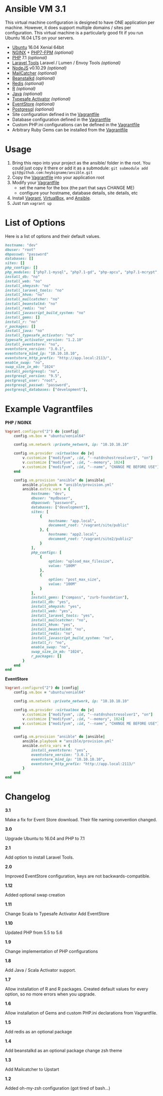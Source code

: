 Ansible VM 3.1
===============

This virtual machine configuration is designed to have ONE application per machine. However, it does support multiple domains / sites per configuration. This virtual machine is a particularly good fit if you run Ubuntu 16.04 LTS on your servers.

- [Ubuntu](http://www.ubuntu.com/) 16.04 Xenial 64bit
- [NGINX](http://nginx.org/) + [PHP7-FPM](http://php-fpm.org/) _(optional)_
- [PHP](http://php.net/) 7.1 _(optional)_
- [Laravel Tools](http://laravel.com/) Laravel / Lumen / Envoy Tools _(optional)_
- [NodeJS](http://nodejs.org/) v0.10.29 _(optional)_
- [MailCatcher](http://mailcatcher.me/) _(optional)_
- [Beanstalkd](http://kr.github.io/beanstalkd/) _(optional)_
- [Redis](http://redis.io) _(optional)_
- [R](http://r-project.org) _(optional)_
- [Java](http://java.com) _(optional)_
- [Typesafe Activator](http://scala-lang.org) _(optional)_
- [EventStore](http://geteventstore.com) _(optional)_
- [Postgresql](https://www.postgresql.org/) _(optional)_
- Site configuration defined in the [Vagrantfile](https://github.com/heybigname/ansible/blob/master/Vagrantfile)
- Database configuration defined in the [Vagrantfile](https://github.com/heybigname/ansible/blob/master/Vagrantfile)
- Custom PHP.ini configurations can be defined in the [Vagrantfile](https://github.com/heybigname/ansible/blob/master/Vagrantfile)
- Arbitrary Ruby Gems can be installed from the [Vagrantfile](https://github.com/heybigname/ansible/blob/master/Vagrantfile)

# Usage

1. Bring this repo into your project as the ansible/ folder in the root. You could just copy it there or add it as a submodule: `git submodule add git@github.com:heybigname/ansible.git`
2. Copy the [Vagrantfile](https://github.com/heybigname/ansible/blob/master/Vagrantfile) into your application root
3. Modify your [Vagrantfile](https://github.com/heybigname/ansible/blob/master/Vagrantfile)
    - set the name for the box (the part that says CHANGE ME)
    - configure your hostname, database details, site details, etc
4. Install [Vagrant](http://vagrantup.com), [VirtualBox](https://www.virtualbox.org/), and [Ansible](http://www.ansible.com/home).
5. Just run `vagrant up`

# List of Options

Here is a list of options and their default values.

```ruby
hostname: "dev"
dbuser: "root"
dbpasswd: "password"
databases: []
sites: []
php_configs: []
php_modules: ["php7.1-mysql", "php7.1-gd", "php-apcu", "php7.1-mcrypt", "php7.1-curl", "php7.1-intl", "php-memcached"]
install_db: "no"
install_web: "no"
install_ohmyzsh: "no"
install_laravel_tools: "no"
install_hhvm: "no"
install_mailcatcher: "no"
install_beanstalkd: "no"
install_redis: "no"
install_javascript_build_system: "no"
install_gems: []
install_r: "no"
r_packages: []
install_java: "no"
install_typesafe_activator: "no"
typesafe_activator_version: "1.2.10"
install_eventstore: "no",
eventstore_version: "3.0.1",
eventstore_bind_ip: "10.10.10.10",
eventstore_http_prefix: "http://app.local:2113/",
enable_swap: "no",
swap_size_in_mb: "1024"
install_postgresql: "no",
postgresql_version: "9.5",
postgresql_user: "root",
postgresql_passwd: "password",
postgresql_databases: ["development"],
```

# Example Vagrantfiles

**PHP / NGINX**

```ruby
Vagrant.configure("2") do |config|
    config.vm.box = "ubuntu/xenial64"

    config.vm.network :private_network, ip: "10.10.10.10"

    config.vm.provider :virtualbox do |v|
        v.customize ["modifyvm", :id, "--natdnshostresolver1", "on"]
        v.customize ["modifyvm", :id, "--memory", 1024]
        v.customize ["modifyvm", :id, "--name", "CHANGE ME BEFORE USE"]
    end

    config.vm.provision "ansible" do |ansible|
        ansible.playbook = "ansible/provision.yml"
        ansible.extra_vars = {
            hostname: "dev",
            dbuser: "mydbuser",
            dbpasswd: "password",
            databases: ["development"],
            sites: [
                {
                    hostname: "app.local",
                    document_root: "/vagrant/site/public"
                }, {
                    hostname: "app2.local",
                    document_root: "/vagrant/site2/public2"
                }
            ],
            php_configs: [
                {
                    option: "upload_max_filesize",
                    value: "100M"
                },
                {
                    option: "post_max_size",
                    value: "100M"
                }
            ],
            install_gems: ["compass", "zurb-foundation"],
            install_db: "yes",
            install_ohmyzsh: "yes",
            install_web: "yes",
            install_laravel_tools: "yes",
            install_mailcatcher: "no",
            install_hhvm: "yes",
            install_beanstalkd: "no",
            install_redis: "no",
            install_javascript_build_system: "no",
            install_r: "no",
            enable_swap: "no",
            swap_size_in_mb: "1024",
            r_packages: []
        }
    end
end
```

**EventStore**

```ruby
Vagrant.configure("2") do |config|
    config.vm.box = "ubuntu/xenial64"

    config.vm.network :private_network, ip: "10.10.10.10"

    config.vm.provider :virtualbox do |v|
        v.customize ["modifyvm", :id, "--natdnshostresolver1", "on"]
        v.customize ["modifyvm", :id, "--memory", 1024]
        v.customize ["modifyvm", :id, "--name", "CHANGE ME BEFORE USE"]
    end

    config.vm.provision "ansible" do |ansible|
        ansible.playbook = "ansible/provision.yml"
        ansible.extra_vars = {
            install_eventstore: "yes",
            eventstore_version: "3.0.1",
            eventstore_bind_ip: "10.10.10.10",
            eventstore_http_prefix: "http://app.local:2113/"
        }
    end
end
```

Changelog
=========


**3.1**

Make a fix for Event Store download. Their file naming convention changed.

**3.0**

Upgrade Ubuntu to 16.04 and PHP to 7.1

**2.1**

Add option to install Laravel Tools.

**2.0**

Improved EventStore configuration, keys are not backwards-compatible.

**1.12**

Added optional swap creation

**1.11**

Change Scala to Typesafe Activator
Add EventStore 

**1.10**

Updated PHP from 5.5 to 5.6

**1.9**

Change implementation of PHP configurations

**1.8**

Add Java / Scala Activator support.

**1.7**

Allow installation of R and R packages. Created default values for every option, so no more errors when you upgrade.

**1.6**

Allow installation of Gems and custom PHP.ini declarations from Vagrantfile.

**1.5**

Add redis as an optional package

**1.4**

Add beanstalkd as an optional package
change zsh theme

**1.3**

Add Mailcatcher to Upstart

**1.2**

Added oh-my-zsh configuration (got tired of bash...)
